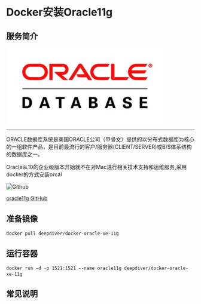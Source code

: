 # Docker安装Oracle11g #

## 服务简介 ##

<img src="./../images/oracledb.jpg" width = "420" alt="Github" align=center />

* * *

ORACLE数据库系统是美国ORACLE公司（甲骨文）提供的以分布式数据库为核心的一组软件产品，是目前最流行的客户/服务器(CLIENT/SERVER)或B/S体系结构的数据库之一。

Oracle从10的企业级版本开始就不在对Mac进行相关技术支持和运维服务,采用docker的方式安装orcal

 <img src="https://github.com/favicon.ico" width = "20" alt="Github" align=center />
 
[oracle11g GitHub](https://github.com/gcusnieux/docker-oracle11g/onlyoffice-owncloud)

## 准备镜像 ##

    docker pull deepdiver/docker-oracle-xe-11g

## 运行容器 ##

    docker run -d -p 1521:1521 --name oracle11g deepdiver/docker-oracle-xe-11g

## 常见说明 ##